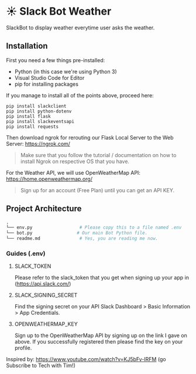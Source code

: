 # ☀️ Slack Bot Weather
SlackBot to display weather everytime user asks the weather.

## Installation ##
First you need a few things pre-installed:
* Python (in this case we're using Python 3)
* Visual Studio Code for Editor
* pip for installing packages

If you manage to install all of the points above, proceed here:

```
pip install slackclient 
pip install python-dotenv
pip install flask
pip install slackeventsapi
pip install requests
```

Then download ngrok for rerouting our Flask Local Server to the Web Server:
https://ngrok.com/

> Make sure that you follow the tutorial / documentation on how to install Ngrok on respective OS that you have.

For the Weather API, we will use OpenWeatherMap API:
https://home.openweathermap.org/

>Sign up for an account (Free Plan) until you can get an API KEY.

## Project Architecture ##

```python
.
└── env.py                  # Please copy this to a file named .env
└── bot.py                 # Our main Bot Python file.
└── readme.md               # Yes, you are reading me now.
```
### Guides (.env) ###

1. SLACK_TOKEN

   Please refer to the slack_token that you get when signing up your app in (https://api.slack.com/)

2. SLACK_SIGNING_SECRET
 
   Find the signing secret on your API Slack Dashboard > Basic Information > App Credentials.

3. OPENWEATHERMAP_KEY

    Sign up to the OpenWeatherMap API by signing up on the link I gave on above. If you successfully registered then please find the key on your profile.



Inspired by: 
https://www.youtube.com/watch?v=KJ5bFv-IRFM (go Subscribe to Tech with Tim!)


